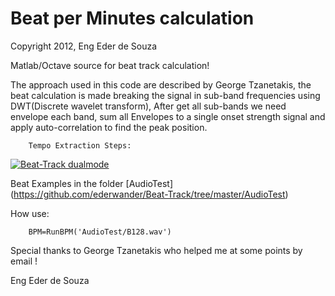 Beat per Minutes calculation
==========

Copyright 2012, Eng Eder de Souza

Matlab/Octave source for beat track calculation!

The approach used in this code are described by George Tzanetakis, 
the beat calculation is made breaking the signal in sub-band frequencies using DWT(Discrete wavelet transform),
After get all sub-bands we need envelope each band,
sum all Envelopes to a single onset strength signal and apply auto-correlation to find the peak position.

        Tempo Extraction Steps:

[![Beat-Track dualmode](https://github.com/ederwander/Beat-Track/raw/master/img/Wavelets_-_Filter_Bank.png)](#features)


Beat Examples in the folder [AudioTest] (https://github.com/ederwander/Beat-Track/tree/master/AudioTest)

How use:

        BPM=RunBPM('AudioTest/B128.wav')


Special thanks to George Tzanetakis who helped me at some points by email !

Eng Eder de Souza